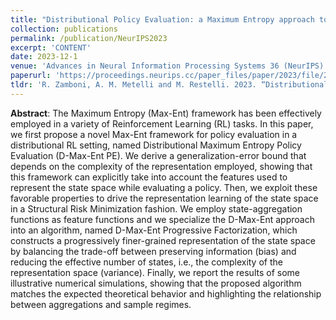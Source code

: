 ```yaml
---
title: "Distributional Policy Evaluation: a Maximum Entropy approach to Representation Learning"
collection: publications
permalink: /publication/NeurIPS2023
excerpt: 'CONTENT'
date: 2023-12-1
venue: 'Advances in Neural Information Processing Systems 36 (NeurIPS)'
paperurl: 'https://proceedings.neurips.cc/paper_files/paper/2023/file/2a98af4fea6a24b73af7b588ca95f755-Paper-Conference.pdf'
tldr: 'R. Zamboni, A. M. Metelli and M. Restelli. 2023. “Distributional Policy Evaluation: a Maximum Entropy approach to Representation Learning”. Advances in Neural Information Processing Systems 36 (NeurIPS)'
---
```


**Abstract**: The Maximum Entropy (Max-Ent) framework has been effectively employed in a variety of Reinforcement Learning (RL) tasks. In this paper, we first propose a novel Max-Ent framework for policy evaluation in a distributional RL setting, named Distributional Maximum Entropy Policy Evaluation (D-Max-Ent PE). We derive a generalization-error bound that depends on the complexity of the representation employed, showing that this framework can explicitly take into account the features used to represent the state space while evaluating a policy. Then, we exploit these favorable properties to drive the representation learning of the state space in a Structural Risk Minimization fashion. We employ state-aggregation functions as feature functions and we specialize the D-Max-Ent approach into an algorithm, named D-Max-Ent Progressive Factorization, which constructs a progressively finer-grained representation of the state space by balancing the trade-off between preserving information (bias) and reducing the effective number of states, i.e., the complexity of the representation space (variance). Finally, we report the results of some illustrative numerical simulations, showing that the proposed algorithm matches the expected theoretical behavior and highlighting the relationship between aggregations and sample regimes.

